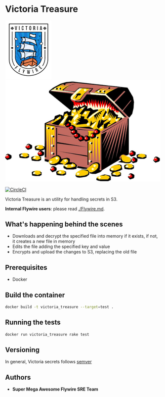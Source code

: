 # Victoria Treasure

![Victoria](imgs/victoria.png)
![Treasure](imgs/Treasure.png)

[![CircleCI](https://circleci.com/gh/peertransfer/Victoriatreasure.svg?style=svg)](https://circleci.com/gh/peertransfer/Victoriatreasure)

Victoria Treasure is an utility for handling secrets in S3.

**Internal Flywire users**: please read [./Flywire.md](./Flywire.md).

## What's happening behind the scenes

* Downloads and decrypt the specified file into memory if it exists, if not, it creates a new file in memory
* Edits the file adding the specified key and value
* Encrypts and upload the changes to S3, replacing the old file

## Prerequisites

- Docker

## Build the container

```bash
docker build -t victoria_treasure --target=test .
```

## Running the tests

```bash
docker run victoria_treasure rake test
```

## Versioning

In general, Victoria secrets follows [semver](https://semver.org/)

## Authors

* **Super Mega Awesome Flywire SRE Team**

